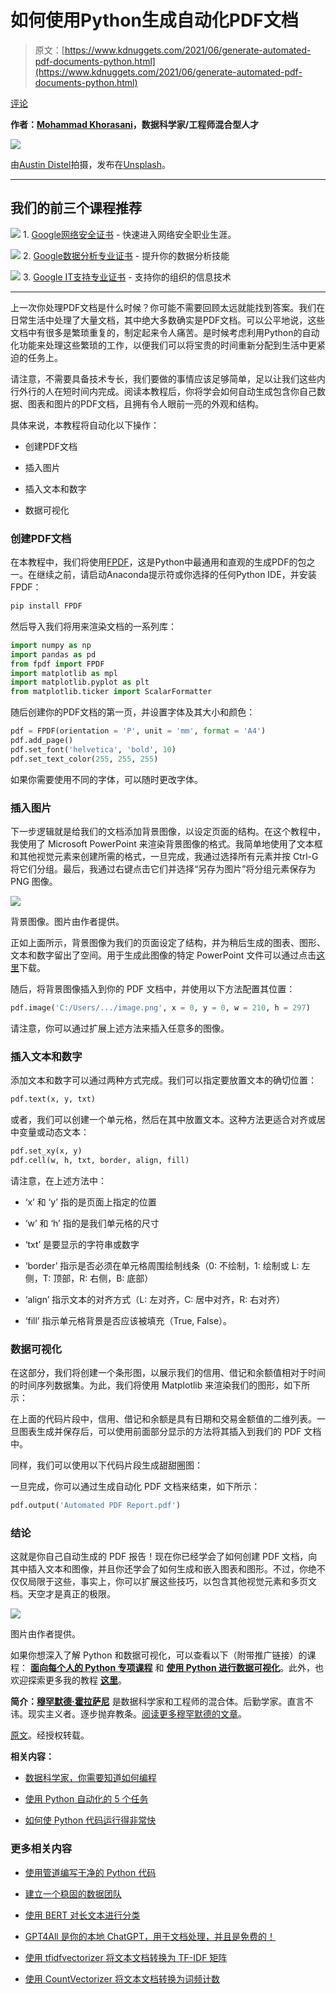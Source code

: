 # 如何使用Python生成自动化PDF文档

> 原文：[https://www.kdnuggets.com/2021/06/generate-automated-pdf-documents-python.html](https://www.kdnuggets.com/2021/06/generate-automated-pdf-documents-python.html)

[评论](#comments)

**作者：[Mohammad Khorasani](http://www.linkedin.com/in/mkhorasani)，数据科学家/工程师混合型人才**

![](../Images/121f78ee2459fad173aad7116f31cc6f.png)

由[Austin Distel](https://unsplash.com/@austindistel?utm_source=medium&utm_medium=referral)拍摄，发布在[Unsplash](https://unsplash.com/?utm_source=medium&utm_medium=referral)。

* * *

## 我们的前三个课程推荐

![](../Images/0244c01ba9267c002ef39d4907e0b8fb.png) 1\. [Google网络安全证书](https://www.kdnuggets.com/google-cybersecurity) - 快速进入网络安全职业生涯。

![](../Images/e225c49c3c91745821c8c0368bf04711.png) 2\. [Google数据分析专业证书](https://www.kdnuggets.com/google-data-analytics) - 提升你的数据分析技能

![](../Images/0244c01ba9267c002ef39d4907e0b8fb.png) 3\. [Google IT支持专业证书](https://www.kdnuggets.com/google-itsupport) - 支持你的组织的信息技术

* * *

上一次你处理PDF文档是什么时候？你可能不需要回顾太远就能找到答案。我们在日常生活中处理了大量文档，其中绝大多数确实是PDF文档。可以公平地说，这些文档中有很多是繁琐重复的，制定起来令人痛苦。是时候考虑利用Python的自动化功能来处理这些繁琐的工作，以便我们可以将宝贵的时间重新分配到生活中更紧迫的任务上。

请注意，不需要具备技术专长，我们要做的事情应该足够简单，足以让我们这些内行外行的人在短时间内完成。阅读本教程后，你将学会如何自动生成包含你自己数据、图表和图片的PDF文档，且拥有令人眼前一亮的外观和结构。

具体来说，本教程将自动化以下操作：

+   创建PDF文档

+   插入图片

+   插入文本和数字

+   数据可视化

### 创建PDF文档

在本教程中，我们将使用[FPDF](https://pyfpdf.readthedocs.io/en/latest/index.html)，这是Python中最通用和直观的生成PDF的包之一。在继续之前，请启动Anaconda提示符或你选择的任何Python IDE，并安装FPDF：

```py
pip install FPDF
```

然后导入我们将用来渲染文档的一系列库：

```py
import numpy as np
import pandas as pd
from fpdf import FPDF
import matplotlib as mpl
import matplotlib.pyplot as plt
from matplotlib.ticker import ScalarFormatter
```

随后创建你的PDF文档的第一页，并设置字体及其大小和颜色：

```py
pdf = FPDF(orientation = 'P', unit = 'mm', format = 'A4')
pdf.add_page()
pdf.set_font('helvetica', 'bold', 10)
pdf.set_text_color(255, 255, 255)
```

如果你需要使用不同的字体，可以随时更改字体。

### 插入图片

下一步逻辑就是给我们的文档添加背景图像，以设定页面的结构。在这个教程中，我使用了 Microsoft PowerPoint 来渲染背景图像的格式。我简单地使用了文本框和其他视觉元素来创建所需的格式，一旦完成，我通过选择所有元素并按 Ctrl-G 将它们分组。最后，我通过右键点击它们并选择“另存为图片”将分组元素保存为 PNG 图像。

![](../Images/ef631cb0d15623f32172fb9b8f8600f8.png)

背景图像。图片由作者提供。

正如上面所示，背景图像为我们的页面设定了结构，并为稍后生成的图表、图形、文本和数字留出了空间。用于生成此图像的特定 PowerPoint 文件可以通过点击[这里](https://github.com/mkhorasani/Bank_Scan/blob/master/background.pptx)下载。

随后，将背景图像插入到你的 PDF 文档中，并使用以下方法配置其位置：

```py
pdf.image('C:/Users/.../image.png', x = 0, y = 0, w = 210, h = 297)
```

请注意，你可以通过扩展上述方法来插入任意多的图像。

### 插入文本和数字

添加文本和数字可以通过两种方式完成。我们可以指定要放置文本的确切位置：

```py
pdf.text(x, y, txt)
```

或者，我们可以创建一个单元格，然后在其中放置文本。这种方法更适合对齐或居中变量或动态文本：

```py
pdf.set_xy(x, y)
pdf.cell(w, h, txt, border, align, fill) 
```

请注意，在上述方法中：

+   ‘x’ 和 ‘y’ 指的是页面上指定的位置

+   ‘w’ 和 ‘h’ 指的是我们单元格的尺寸

+   ‘txt’ 是要显示的字符串或数字

+   ‘border’ 指示是否必须在单元格周围绘制线条（0: 不绘制，1: 绘制或 L: 左侧，T: 顶部，R: 右侧，B: 底部）

+   ‘align’ 指示文本的对齐方式（L: 左对齐，C: 居中对齐，R: 右对齐）

+   ‘fill’ 指示单元格背景是否应该被填充（True, False）。

### 数据可视化

在这部分，我们将创建一个条形图，以展示我们的信用、借记和余额值相对于时间的时间序列数据集。为此，我们将使用 Matplotlib 来渲染我们的图形，如下所示：

在上面的代码片段中，信用、借记和余额是具有日期和交易金额值的二维列表。一旦图表生成并保存后，可以使用前面部分显示的方法将其插入到我们的 PDF 文档中。

同样，我们可以使用以下代码片段生成甜甜圈图：

一旦完成，你可以通过生成自动化 PDF 文档来结束，如下所示：

```py
pdf.output('Automated PDF Report.pdf')
```

### 结论

这就是你自己自动生成的 PDF 报告！现在你已经学会了如何创建 PDF 文档，向其中插入文本和图像，并且你还学会了如何生成和嵌入图表和图形。不过，你绝不仅仅局限于这些，事实上，你可以扩展这些技巧，以包含其他视觉元素和多页文档。天空才是真正的极限。

![](../Images/bf96ed503bc8dc0b83a4b8ec445f95e4.png)

图片由作者提供。

如果你想深入了解 Python 和数据可视化，可以查看以下（附带推广链接）的课程： [**面向每个人的 Python 专项课程**](https://click.linksynergy.com/deeplink?id=hOGDdF2uhHQ&mid=40328&murl=https%3A%2F%2Fwww.coursera.org%2Fspecializations%2Fpython) 和 [**使用 Python 进行数据可视化**](https://click.linksynergy.com/deeplink?id=hOGDdF2uhHQ&mid=40328&murl=https%3A%2F%2Fwww.coursera.org%2Flearn%2Fpython-for-data-visualization)。此外，也欢迎探索更多我的教程 [**这里**](https://khorasani.medium.com/)。

**简介：[穆罕默德·霍拉萨尼](https://www.linkedin.com/in/mkhorasani/)** 是数据科学家和工程师的混合体。后勤学家。直言不讳。现实主义者。逐步抛弃教条。[阅读更多穆罕默德的文章](https://khorasani.medium.com/)。

[原文](https://towardsdatascience.com/how-to-generate-automated-pdf-documents-with-python-4f3bcb6033e6)。经授权转载。

**相关内容：**

+   [数据科学家，你需要知道如何编程](/2021/06/data-scientists-need-know-code.html)

+   [使用 Python 自动化的 5 个任务](/2021/06/5-tasks-automate-python.html)

+   [如何使 Python 代码运行得非常快](/2021/06/make-python-code-run-incredibly-fast.html)

### 更多相关内容

+   [使用管道编写干净的 Python 代码](https://www.kdnuggets.com/2021/12/write-clean-python-code-pipes.html)

+   [建立一个稳固的数据团队](https://www.kdnuggets.com/2021/12/build-solid-data-team.html)

+   [使用 BERT 对长文本进行分类](https://www.kdnuggets.com/2022/02/classifying-long-text-documents-bert.html)

+   [GPT4All 是你的本地 ChatGPT，用于文档处理，并且是免费的！](https://www.kdnuggets.com/2023/06/gpt4all-local-chatgpt-documents-free.html)

+   [使用 tfidfvectorizer 将文本文档转换为 TF-IDF 矩阵](https://www.kdnuggets.com/2022/09/convert-text-documents-tfidf-matrix-tfidfvectorizer.html)

+   [使用 CountVectorizer 将文本文档转换为词频计数](https://www.kdnuggets.com/2022/10/converting-text-documents-token-counts-countvectorizer.html)
